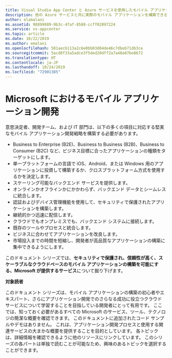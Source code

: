```yaml
---
title: Visual Studio App Center と Azure サービスを使用したモバイル アプリケーションの構築
description: 他の Azure サービスと共に実際のモバイル アプリケーションを構築できる App Center などのサービスについて説明します。
author: elamalani
ms.assetid: 98899889-9b3c-4faf-8588-ccff02097224
ms.service: vs-appcenter
ms.topic: article
ms.date: 10/22/2019
ms.author: emalani
ms.openlocfilehash: 581aecb113a2c6e0bb03d04de46c7dbeb71db3ce
ms.sourcegitcommit: 5acd8f33a5adce3f5ded20dff2a7a48a07be8672
ms.translationtype: HT
ms.contentlocale: ja-JP
ms.lasthandoff: 10/24/2019
ms.locfileid: "72901385"
---
```

# <a name="mobile-application-development-in-microsoft"></a>Microsoft におけるモバイル アプリケーション開発
意思決定者、開発チーム、および IT 部門は、以下の多くの項目に対応する堅実なモバイル アプリケーション開発戦略を構築する必要があります。
- Business to Enterprise (B2E)、Business to Business (B2B)、Business to Consumer (B2C) など、ビジネス目標に合ったアプリケーションの種類をターゲットにします。
- 単一プラットフォームの言語で iOS、Android、または Windows 用のアプリケーションに投資して構築するか、クロスプラットフォーム方式を使用するかを決定します。
- スケーリング可能なバックエンド サービスを提供します。
- オンラインかオフラインかにかかわらず、バックエンド データとシームレスに統合します。
- 認証およびデバイス管理機能を使用して、セキュリティで保護されたアプリケーションを構築します。
- 継続的かつ迅速に配信します。
- クラウドでもオンプレミスでも、バックエンド システムに接続します。
- 既存のツールやプロセスと統合します。
- ビジネスに合わせてアプリケーションを改良します。
- 市場投入までの時間を短縮し、開発者が高品質なアプリケーションの構築に集中できるようにします。

このドキュメント シリーズでは、**セキュリティで保護され、信頼性が高く、スケーラブルなクラウドベースのモバイル アプリケーションの構築を可能にする、Microsoft が提供するサービス**について掘り下げます。

**対象読者**

このドキュメント シリーズは、モバイル アプリケーションの構築の初心者やエキスパート、さらにアプリケーション開発でのさらなる成功に役立つクラウド サービスについて学習することを目指している開発者にとって有用です。 ここでは、知っておく必要があるすべての Microsoft のサービス、ツール、テクノロジの簡潔な概要を確認できます。 このドキュメントに追加されたコード サンプルやデモはありません。 これは、アプリケーション開発プロセスと使用する関連サービスの大まかな概要を提供することを目的としています。 各トピックは、詳細情報を確認できるように他のリソースにリンクしています。 このシリーズの各パートは単独で読むことが可能なため、興味のあるトピックを選択することができます。
